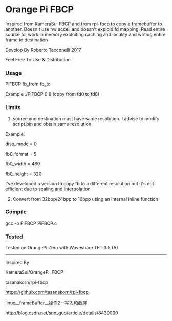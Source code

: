 # Orange Pi FBCP

Inspired from KameraSui FBCP and from rpi-fbcp to copy a framebuffer to another. Doesn't use hw accell and doesn't exploid fd mapping.
Read entire source fd, work in memory exploiting caching and locality and writing entire frame to destination

Develop By Roberto Tacconelli 2017

Feel Free To Use & Distribution

### Usage

PiFBCP   fb_from   fb_to

Example
./PiFBCP 0 8 (copy from fd0 to fd8)

### Limits

1. source and destination must have same resolution. I advise to modify script.bin and obtain same resolution

  Example:
  
  disp_mode = 0
  
  fb0_format = 5
  
  fb0_width = 480
  
  fb0_height = 320
  
  
I've developed a version to copy fb to a different resolution but It's not efficient due to scaling and interpolation

2. Convert from 32bpp/24bpp to 16bpp using an internal inline function

### Compile

gcc -o  PiFBCP PiFBCP.c

### Tested

Tested on OrangePi Zero with Waveshare TFT 3.5 (A)


------

Inspired By

KameraSui/OrangePi_FBCP

tasanakorn/rpi-fbcp

https://github.com/tasanakorn/rpi-fbcp

linux__frameBuffer__操作2--写入和截屏

http://blog.csdn.net/sno_guo/article/details/8439000

